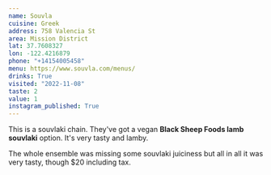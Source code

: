 ```yaml
---
name: Souvla
cuisine: Greek
address: 758 Valencia St
area: Mission District
lat: 37.7608327
lon: -122.4216879
phone: "+14154005458"
menu: https://www.souvla.com/menus/
drinks: True
visited: "2022-11-08"
taste: 2
value: 1
instagram_published: True
---
```


This is a souvlaki chain. They've got a vegan **Black Sheep Foods lamb souvlaki** option. It's very tasty and lamby.

The whole ensemble was missing some souvlaki juiciness but all in all it was very tasty, though $20 including tax.
